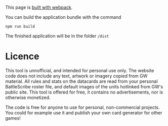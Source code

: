 This page is [built with webpack](https://webpack.js.org/guides/getting-started/).

You can build the application bundle with the command

```
npm run build
```

The finished application will be in the folder `/dist`

# Licence

This tool is unnofficial, and intended for personal use only. The website code does not include any text, artwork or imagery copied from GW material. All rules and stats on the datacards are read from your personal BattleScribe roster file, and default images of the units hotlinked from GW's public site. This tool is offered for free, it contains no advertisements, nor is otherwise monetized.

The code is free for anyone to use for personal, non-commercial projects. You could for example use it and publish your own card generator for other games!
